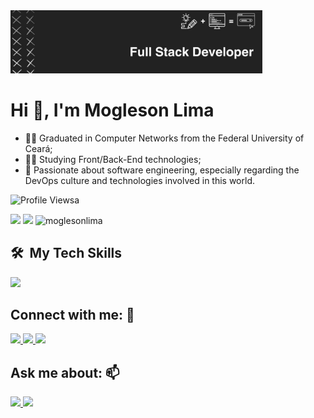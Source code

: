 <!DOCTYPE html>
<html lang="pt-BR">
<head>
<meta charset="UTF-8">
<meta name="viewport" content="width=device-width, initial-scale=1.0">

</head>
<body>

<div class="subdiv" style="margin-bottom: 15px;">
    <div >
        <img width="80%" src="./img/image-banner-linkedin.jpeg" />
    </div>
    
</div>

<div class="subdiv">
<div>
        <h1> Hi 👋, I'm Mogleson Lima</h1>
        <ul>
            <li>     🧑‍🎓 Graduated in Computer Networks from the Federal University of Ceará;</li>
            <li>     👨‍💻 Studying Front/Back-End technologies;</li>
            <li>     💭 Passionate about software engineering, especially regarding the DevOps culture and technologies involved in this world.</li>
        </ul>
    </div>    
</div>

</body>
</html>

![Profile Viewsa](https://komarev.com/ghpvc/?username=moglesonlima&label=Profile%20views&color=0e75b6&style=flat)

<div>
<img  height=140em  src="https://github-readme-stats.vercel.app/api?username=moglesonlima&show_icons=true&theme=dark"/>
<img  height=140em  with=180em  src="https://github-readme-stats.vercel.app/api/top-langs/?username=moglesonlima&layout=compact&langs_count=16&theme=dark"/>
 <img  height=140em  src="https://github-readme-streak-stats.herokuapp.com/?user=moglesonlima&show_icons=true&theme=dark"  alt="moglesonlima" />
</div>

## 🛠 &nbsp;My Tech Skills
<div>
        <img src="https://skillicons.dev/icons?i=java,js,bash,spring,react,aws,docker,terraform" />
</div> 

## Connect with me: 💬

<div >
<a  href="https://www.instagram.com/mogly_lima/"  target="_blank" >
    <img  src="https://img.shields.io/badge/Instagram-E4405F?style=for-the-badge&logo=instagram&logoColor=white">
</a>

<a href="https://www.linkedin.com/in/moglesonlima/"  target="_blank" >
    <img  src="https://img.shields.io/badge/LinkedIn-0077B5?style=for-the-badge&logo=linkedin&logoColor=white"  target="_blank">
</a>

<a  href="https://discord.com/channels/@me/832364479466963005"  target="_blank">
    <img  src="https://img.shields.io/badge/Discord-7289DA?style=for-the-badge&logo=discord&logoColor=white"  target="_blank">
</a>

</div>

## Ask me about: 📫

<div  >
<a  href="mailto:moglesonlima@alu.ufc.br"  target="_blank">
<img  src="https://img.shields.io/badge/Gmail-D14836?style=for-the-badge&logo=gmail&logoColor=white"  target="_blank">
</a>
<a  target="_blank"  href="https://t.me/Mogleson_Lima">
<img  src="https://img.shields.io/badge/Telegram-2CA5E0?style=for-the-badge&logo=telegram&logoColor=white"  target="_blank">
</a>
</div>
